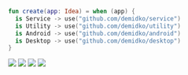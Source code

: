 ```kotlin
fun create(app: Idea) = when (app) {
  is Service -> use("github.com/demidko/service")
  is Utility -> use("github.com/demidko/utility")
  is Android -> use("github.com/demidko/android")
  is Desktop -> use("github.com/demidko/desktop")
}
```
[![](https://img.shields.io/badge/kotlin-microservice-orange?style=for-the-badge&logo=kotlin)](https://github.com/demidko/service/generate)
[![](https://img.shields.io/badge/c++23-utility-darkblue?style=for-the-badge&logo=cplusplus)](https://github.com/demidko/utility/generate)
[![](https://img.shields.io/badge/kotlin-android%20app-green?style=for-the-badge&logo=android)](https://github.com/demidko/android/generate)
[![](https://img.shields.io/badge/kotlin-desktop%20app-darkorange?style=for-the-badge&logo=kotlin)](https://github.com/demidko/desktop/generate)
